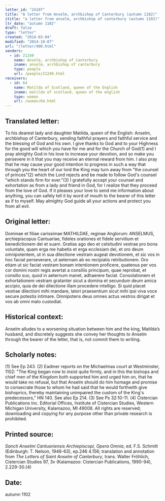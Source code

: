 ```yaml
---
letter_id: "24107"
title: "A letter from Anselm, archbishop of Canterbury (autumn 1102)"
ititle: "a letter from anselm, archbishop of canterbury (autumn 1102)"
ltr_date: "autumn 1102"
draft: false
type: "letter"
created: "2014-03-04"
modified: "2014-10-07"
url: "/letter/400.html"
senders:
  - id: 21249
    name: Anselm, archbishop of Canterbury
    iname: anselm, archbishop of canterbury
    type: people
    url: /people/21249.html
receivers:
  - id: 64
    name: Matilda of Scotland, queen of the English
    iname: matilda of scotland, queen of the english
    type: woman
    url: /woman/64.html
---
```

<h2> Translated letter:</h2>To his dearest lady and daughter Matilda, queen of the English: Anselm, archbishop of Canterbury, sending faithful prayers and faithful service and the blessing of God and his own.
I give thanks to God and to your Highness for the good will which you have for me and for the Church of God(1) and I pray almighty God in his love to increase your devotion, and so make you persevere in it that you may receive an eternal reward from him. I also pray that he may cause your good intention to progress in such a way that through you the heart of our lord the King may turn
away from "the counsel of princes"(2) which the Lord rejects and be made to follow God's counsel "which stands firm for ever."(3) I gratefully accept your counsel and exhortation as from a lady and friend in God, for I realize that they proceed from the love of God. If it pleases your love to send me information about anything, you can safely tell it by word of mouth to the bearer of this letter as if to myself. May almighty God guide all your actions and protect you from all evil.
<h2 class="mt-4"> Original letter:</h2>Dominae et filiae carissimae MATHILDAE, reginae Anglorum: ANSELMUS, archiepiscopus Cantuariae, fideles orationes et fidele servitium et benedictionem dei et suam.
Gratias ago deo et celsitudini vestrae pro bona voluntate, quam erga me habetis et erga ecclesiam dei, et oro deum omnipotentem, ut in sua dilectione vestram augeat devotionem, et sic vos in hoc faciat perseverare, ut aeternam ab eo recipiatis retributionem. Oro etiam ut sic faciat vestram bonam intentionem proficere, quatenus per vos cor domini nostri regis avertat a consiliis principum, quae reprobat, et consilio suo, quod in aeternum manet, adhaerere faciat. Consolationem et exhortationem vestram gratanter sicut a domina et secundum deum amica accipio, quia de dei dilectione illam procedere intelligo. Si quid placet vestrae dilectioni mihi mandare, latori praesentium sicut mihi ipsi viva voce secure potestis intimare. Omnipotens deus omnes actus vestros dirigat et vos ab omni malo custodiat.
<h2 class="mt-4"> Historical context:</h2>Anselm alludes to a worsening situation between him and the king, Matilda’s husband, and discretely suggests she convey her thoughts to Anselm through the bearer of the letter, that is, not commit them to writing.
<h2 class="mt-4"> Scholarly notes:</h2>(1) See Ep 243.
(2) Eadmer reports on the Michaelmas court at Westminster, 1102: "The King began now to insist quite firmly, and in this the bishops and chief men of the Kingdom both supported him and urged him on, that he would take no refusal, but that Anselm should do him homage and promise to consecrate those to whom he had said that he would forthwith give bishoprics, thereby maintaining unimpaired the custom of the King's predecessors," HN 140. See also Ep 214.
(3) See Ps 32:10-11.
(4) Cistercian Publications Inc. Editorial Offices, Institute of Cistercian Studies, Western Michigan University, Kalamazoo, MI 49008.  All rights are reserved; downloading and copying for any purpose other than private research is prohibited.
<h2 class="mt-4"> Printed source:</h2><p><em>Sancti Anselmi Cantuariensis Archiepiscopi, Opera Omnia</em>, ed. F.S. Schmitt (Edinburgh: T. Nelson, 1946-63), ep.246 4.156; translation and annotation from <em>The Letters of Saint Anselm of Canterbury</em>, trans. Walter Fröhlich, Cistercian Studies 97, 3v (Kalamazoo: Cistercian Publications, 1990-94), 2.229-30.(4)</p><h2 class="mt-4"> Date:</h2>autumn 1102